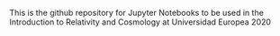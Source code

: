 This is the github repository for Jupyter Notebooks
to be used in the Introduction to Relativity and Cosmology 
at Universidad Europea 
2020
